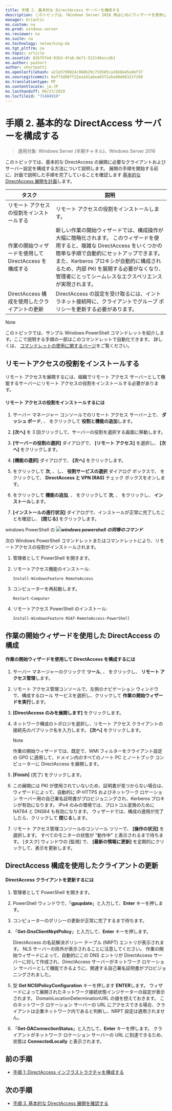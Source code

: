 ```yaml
---
title: 手順 2. 基本的な DirectAccess サーバーを構成する
description: このトピックは、「Windows Server 2016 用はじめにウィザードを使用して単一の DirectAccess サーバーを展開する」の一部です。
manager: brianlic
ms.custom: na
ms.prod: windows-server
ms.reviewer: na
ms.suite: na
ms.technology: networking-da
ms.tgt_pltfrm: na
ms.topic: article
ms.assetid: 82bf5fed-93b3-4fa6-8e71-522146eccdb1
ms.author: pashort
author: shortpatti
ms.openlocfilehash: a21e5799824c968b29c719585ca16b6b45a9ef37
ms.sourcegitcommit: 6aff3d88ff22ea141a6ea6572a5ad8dd6321f199
ms.translationtype: MT
ms.contentlocale: ja-JP
ms.lasthandoff: 09/27/2019
ms.locfileid: "71404919"
---
```

# <a name="step-2-configure-the-basic-directaccess-server"></a>手順 2. 基本的な DirectAccess サーバーを構成する

>適用対象: Windows Server (半期チャネル)、Windows Server 2016

このトピックでは、基本的な DirectAccess の展開に必要なクライアントおよびサーバー設定を構成する方法について説明します。 展開の手順を開始する前に、計画で説明した手順を完了していることを確認します [基本的な DirectAccess 展開を計画](Plan-a-Basic-DirectAccess-Deployment.md)します。  
  
|タスク|説明|  
|----|--------|  
|リモート アクセスの役割をインストールする|リモート アクセスの役割をインストールします。|  
|作業の開始ウィザードを使用して DirectAccess を構成する|新しい作業の開始ウィザードでは、構成操作が大幅に簡略化されます。 このウィザードを使用すると、複雑な DirectAccess をいくつかの簡単な手順で自動的にセットアップできます。 また、Kerberos プロキシが自動的に構成されるため、内部 PKI を展開する必要がなくなり、管理者にとってシームレスなエクスペリエンスが実現されます。|  
|DirectAccess 構成を使用したクライアントの更新|DirectAccess の設定を受け取るには、イントラネット接続時に、クライアントでグループ ポリシーを更新する必要があります。|  
  
> [!NOTE]  
> このトピックでは、サンプル Windows PowerShell コマンドレットを紹介します。ここで説明する手順の一部はこのコマンドレットで自動化できます。 詳しくは、 [コマンドレットの使用に関するページ](https://go.microsoft.com/fwlink/p/?linkid=230693)をご覧ください。  
  
## <a name="BKMK_Role"></a>リモートアクセスの役割をインストールする  
リモート アクセスを展開するには、組織でリモート アクセス サーバーとして機能するサーバーにリモート アクセスの役割をインストールする必要があります。  
  
#### <a name="to-install-the-remote-access-role"></a>リモート アクセスの役割をインストールするには  
  
1.  サーバー マネージャー コンソールでのリモート アクセス サーバー上で、 **ダッシュ ボード**, 、 をクリックして **役割と機能の追加**します。  
  
2.  **[次へ]** を 3 回クリックして、サーバーの役割を選択する画面に移動します。  
  
3.  **[サーバーの役割の選択]** ダイアログで、 **[リモート アクセス]** を選択し、 **[次へ]** をクリックします。  
  
4.  **[機能の選択]** ダイアログで、 **[次へ]** をクリックします。  
  
5.  をクリックして **次**, 、し、 **役割サービスの選択** ダイアログ ボックスで、 をクリックして、 **DirectAccess と VPN (RAS)** チェック ボックスをオンします。  
  
6.  をクリックして **機能の追加**, 、 をクリックして **次**, 、 をクリックし、 **インストール**します。  
  
7.  **[インストールの進行状況]** ダイアログで、インストールが正常に完了したことを確認し、 **[閉じる]** をクリックします。  
  
windows PowerShell の ![](../../../media/Step-2-Configure-the-DirectAccess-Server/PowerShellLogoSmall.gif)***<em>windows powershell の同等のコマンド</em>***  
  
次の Windows PowerShell コマンドレットまたはコマンドレットにより、リモートアクセスの役割がインストールされます。 

1. 管理者として PowerShell を開きます。

2. リモートアクセス機能のインストール:

   ```  
   Install-WindowsFeature RemoteAccess   
   ```  

3. コンピューターを再起動します。

   ```
   Restart-Computer
   ```
   
4. リモートアクセス PowerShell のインストール:

   ```
   Install-WindowsFeature RSAT-RemoteAccess-PowerShell
   ```



  
## <a name="configure-directaccess-with-the-getting-started-wizard"></a>作業の開始ウィザードを使用した DirectAccess の構成  
  
#### <a name="to-configure-directaccess-using-the-getting-started-wizard"></a>作業の開始ウィザードを使用して DirectAccess を構成するには  
  
1.  サーバー マネージャーのクリックで **ツール**, 、 をクリックし、 **リモート アクセス管理**します。  
  
2.  リモート アクセス管理コンソールで、左側のナビゲーション ウィンドウで、構成するロール サービスを選択し、クリックして **作業の開始ウィザードを実行**します。  
  
3.  **[DirectAccess のみを展開します]** をクリックします。  
  
4.  ネットワーク構成のトポロジを選択し、リモート アクセス クライアントの接続先のパブリック名を入力します。 **[次へ]** をクリックします。  
  
    > [!NOTE]  
    > 作業の開始ウィザードでは、既定で、WMI フィルターをクライアント設定の GPO に適用して、ドメイン内のすべてのノート PC とノートブック コンピューターに DirectAccess を展開します。  
  
5.  **[Finish]** (完了) をクリックします。  
  
6.  この展開には PKI が使用されていないため、証明書が見つからない場合は、ウィザードによって、自動的に IP-HTTPS およびネットワーク ロケーション サーバー用の自己署名証明書がプロビジョニングされ、Kerberos プロキシが有効になります。 IPv4 のみの環境では、プロトコル変換のために NAT64 と DNS64 も有効になります。 ウィザードでは、構成の適用が完了したら、クリックして **閉じる**します。  
  
7.  リモート アクセス管理コンソールのコンソール ツリーで、 **[操作の状況]** を選択します。 すべてのモニターの状態が "動作中" と表示されるまで待ちます。 [タスク] ウィンドウの [監視] で、 **[最新の情報に更新]** を定期的にクリックして、表示を更新します。  
  
## <a name="update-clients-with-the-directaccess-configuration"></a>DirectAccess 構成を使用したクライアントの更新  
  
#### <a name="to-update-directaccess-clients"></a>DirectAccess クライアントを更新するには  
  
1.  管理者として PowerShell を開きます。  
  
2.  PowerShell ウィンドウで、「**gpupdate**」と入力して、**Enter** キーを押します。  
  
3.  コンピューターのポリシーの更新が正常に完了するまで待ちます。  
  
4.  「**Get-DnsClientNrptPolicy**」と入力して、**Enter** キーを押します。  
  
    DirectAccess の名前解決ポリシー テーブル (NRPT) エントリが表示されます。 NLS サーバーの除外が表示されることに注意してください。 作業の開始ウィザードによって、自動的にこの DNS エントリが DirectAccess サーバーに対して作成され、DirectAccess サーバーがネットワーク ロケーション サーバーとして機能できるように、関連する自己署名証明書がプロビジョニングされました。  
  
5.  型 **Get NCSIPolicyConfiguration** キーを押します **ENTER**します。 ウィザードによって展開されたネットワーク接続状態インジケーターの設定が表示されます。 DomainLocationDeterminationURL の値を控えておきます。 このネットワーク ロケーション サーバーの URL にアクセスできる場合、クライアントは企業ネットワーク内であると判断し、NRPT 設定は適用されません。  
  
6.  「**Get-DAConnectionStatus**」と入力して、**Enter** キーを押します。 クライアントがネットワーク ロケーション サーバーの URL に到達できるため、状態は **ConnectedLocally** と表示されます。  
  
## <a name="BKMK_Links"></a>前の手順  
  
-   [手順 1: DirectAccess インフラストラクチャを構成する](Step-1-Configure-the-DirectAccess-Infrastructure.md)  
  
## <a name="next-step"></a>次の手順  
  
-   [手順 3. 基本的な DirectAccess 展開を確認する](da-basic-configure-s3-verify.md)  
  


